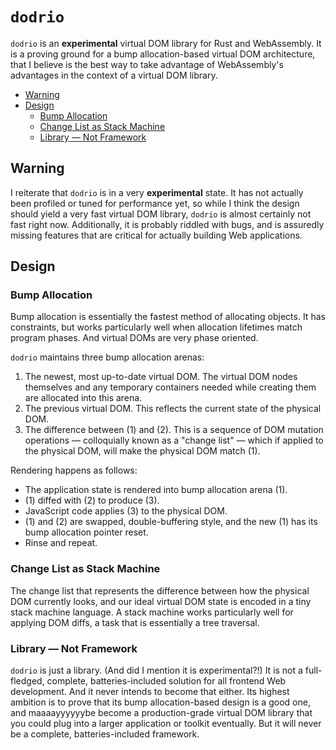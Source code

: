 # `dodrio`

`dodrio` is an **experimental** virtual DOM library for Rust and WebAssembly. It
is a proving ground for a bump allocation-based virtual DOM architecture, that I
believe is the best way to take advantage of WebAssembly's advantages in the
context of a virtual DOM library.

<!-- START doctoc generated TOC please keep comment here to allow auto update -->
<!-- DON'T EDIT THIS SECTION, INSTEAD RE-RUN doctoc TO UPDATE -->


- [Warning](#warning)
- [Design](#design)
  - [Bump Allocation](#bump-allocation)
  - [Change List as Stack Machine](#change-list-as-stack-machine)
  - [Library — Not Framework](#library--not-framework)

<!-- END doctoc generated TOC please keep comment here to allow auto update -->

## Warning

I reiterate that `dodrio` is in a very **experimental** state. It has not
actually been profiled or tuned for performance yet, so while I think the design
should yield a very fast virtual DOM library, `dodrio` is almost certainly not
fast right now. Additionally, it is probably riddled with bugs, and is assuredly
missing features that are critical for actually building Web applications.

## Design

### Bump Allocation

Bump allocation is essentially the fastest method of allocating objects. It has
constraints, but works particularly well when allocation lifetimes match program
phases. And virtual DOMs are very phase oriented.

`dodrio` maintains three bump allocation arenas:

1. The newest, most up-to-date virtual DOM. The virtual DOM nodes themselves and
   any temporary containers needed while creating them are allocated into this
   arena.
2. The previous virtual DOM. This reflects the current state of the physical
   DOM.
3. The difference between (1) and (2). This is a sequence of DOM mutation
   operations — colloquially known as a "change list" — which if applied to
   the physical DOM, will make the physical DOM match (1).

Rendering happens as follows:

* The application state is rendered into bump allocation arena (1).
* (1) diffed with (2) to produce (3).
* JavaScript code applies (3) to the physical DOM.
* (1) and (2) are swapped, double-buffering style, and the new (1) has its bump
  allocation pointer reset.
* Rinse and repeat.

### Change List as Stack Machine

The change list that represents the difference between how the physical DOM
currently looks, and our ideal virtual DOM state is encoded in a tiny stack
machine language. A stack machine works particularly well for applying DOM
diffs, a task that is essentially a tree traversal.

### Library — Not Framework

`dodrio` is just a library. (And did I mention it is experimental?!) It is not a
full-fledged, complete, batteries-included solution for all frontend Web
development. And it never intends to become that either. Its highest ambition is
to prove that its bump allocation-based design is a good one, and maaaayyyyyybe
become a production-grade virtual DOM library that you could plug into a larger
application or toolkit eventually. But it will never be a complete,
batteries-included framework.
